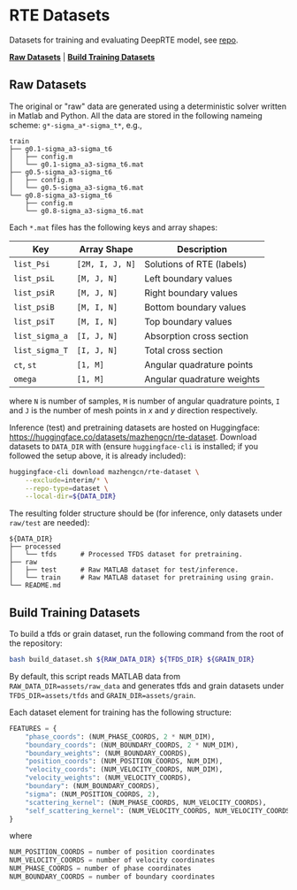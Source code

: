 # RTE Datasets

Datasets for training and evaluating DeepRTE model, see [repo](https://github.com/mazhengcn/deeprte).

[**Raw Datasets**](#raw-datasets) | [**Build Training Datasets**](#build-training-datasets)

## Raw Datasets

The original or "raw" data are generated using a deterministic solver written in Matlab and Python. All the data are stored in the following nameing scheme: `g*-sigma_a*-sigma_t*`, e.g.,

```text
train
├── g0.1-sigma_a3-sigma_t6
│   ├── config.m
│   └── g0.1-sigma_a3-sigma_t6.mat
├── g0.5-sigma_a3-sigma_t6
│   ├── config.m
│   └── g0.5-sigma_a3-sigma_t6.mat
└── g0.8-sigma_a3-sigma_t6
    ├── config.m
    └── g0.8-sigma_a3-sigma_t6.mat
```

Each `*.mat` files has the following keys and array shapes:

| Key            | Array Shape     | Description                                          |
| -------------- | --------------- | ---------------------------------------------------- |
| `list_Psi`     | `[2M, I, J, N]` | Solutions of RTE (labels)                            |
| `list_psiL`    | `[M, J, N]`     | Left boundary values                                 |
| `list_psiR`    | `[M, J, N]`     | Right boundary values                                |
| `list_psiB`    | `[M, I, N]`     | Bottom boundary values                               |
| `list_psiT`    | `[M, I, N]`     | Top boundary values                                  |
| `list_sigma_a` | `[I, J, N]`     | Absorption cross section                             |
| `list_sigma_T` | `[I, J, N]`     | Total cross section                                  |
| `ct`, `st`  | `[1, M]`        | Angular quadrature points                            |
| `omega`        | `[1, M]`        | Angular quadrature weights                           |

where `N` is number of samples, `M` is number of angular quadrature points, `I` and `J` is the number of mesh points in $x$ and $y$ direction respectively.

Inference (test) and pretraining datasets are hosted on Huggingface: https://huggingface.co/datasets/mazhengcn/rte-dataset. Download datasets to `DATA_DIR` with (ensure `huggingface-cli` is installed; if you followed the setup above, it is already included):

```bash
huggingface-cli download mazhengcn/rte-dataset \
    --exclude=interim/* \
    --repo-type=dataset \
    --local-dir=${DATA_DIR}
```

The resulting folder structure should be (for inference, only datasets under `raw/test` are needed):

```text
${DATA_DIR}
├── processed
│   └── tfds      # Processed TFDS dataset for pretraining.
├── raw
│   ├── test      # Raw MATLAB dataset for test/inference.
│   └── train     # Raw MATLAB dataset for pretraining using grain.
└── README.md
```

## Build Training Datasets

To build a tfds or grain dataset, run the following command from the root of the repository:

```bash
bash build_dataset.sh ${RAW_DATA_DIR} ${TFDS_DIR} ${GRAIN_DIR}
```

By default, this script reads MATLAB data from `RAW_DATA_DIR=assets/raw_data` and generates tfds and grain datasets under `TFDS_DIR=assets/tfds` and `GRAIN_DIR=assets/grain`.

Each dataset element for training has the following structure:

```python
FEATURES = {
    "phase_coords": (NUM_PHASE_COORDS, 2 * NUM_DIM),
    "boundary_coords": (NUM_BOUNDARY_COORDS, 2 * NUM_DIM),
    "boundary_weights": (NUM_BOUNDARY_COORDS),
    "position_coords": (NUM_POSITION_COORDS, NUM_DIM),
    "velocity_coords": (NUM_VELOCITY_COORDS, NUM_DIM),
    "velocity_weights": (NUM_VELOCITY_COORDS),
    "boundary": (NUM_BOUNDARY_COORDS),
    "sigma": (NUM_POSITION_COORDS, 2),
    "scattering_kernel": (NUM_PHASE_COORDS, NUM_VELOCITY_COORDS),
    "self_scattering_kernel": (NUM_VELOCITY_COORDS, NUM_VELOCITY_COORDS),
}
```

where

```python
NUM_POSITION_COORDS = number of position coordinates
NUM_VELOCITY_COORDS = number of velocity coordinates
NUM_PHASE_COORDS = number of phase coordinates
NUM_BOUNDARY_COORDS = number of boundary coordinates
```
